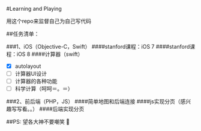 #Learning and Playing


用这个repo来监督自己为自己写代码

##任务清单：

###1、iOS（Objective-C，Swift）
####stanford课程：iOS 7
####stanford课程：iOS 8
####计算器（swift）
- [x] autolayout
- [ ] 计算器UI设计
- [ ] 计算器的各种功能
- [ ] 科学计算（呵呵＝。＝）

###2、前后端（PHP，JS）
####简单地图和后端连接
####js实现分页（感兴趣写写看。。）
####后端实现分页

##PS:
望各大神不要嘲笑 :pray: